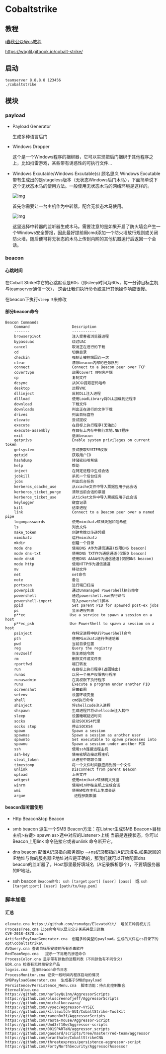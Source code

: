 #  **Cobaltstrike**

## 教程

[i春秋公众号cs教程](https://mp.weixin.qq.com/s?__biz=MzUzNTkyODI0OA==&mid=2247494718&idx=1&sn=4f523ce9d5ef8ef3be6677f36f5cabcd&chksm=fafca0e9cd8b29ffd4e7bab0f23682e8bec6e15ecf6a3b42f15fad22156ea664969b6a0080b6&mpshare=1&scene=23&srcid=&sharer_sharetime=1578371303504&sharer_shareid=eee8b250e780dfa6f3a463559ee39c8f#rd )

https://wbglil.gitbook.io/cobalt-strike/

## 启动

```
teamserver 8.8.8.8 123456
./cobaltstrike
```

## 模块

### payload

- Payload Generator


   生成多种语言后门

- Windows Dropper

  这个是一个Windows程序的捆绑器，它可以实现把后门捆绑于其他程序之上，比如扫雷游戏，某些带有诱惑性的可执行文件...

- Windows Excutable/Windows Excutable(s)
  顾名思义
  Windows Excutable带有生成出的是stageless版本（无状态Windows后门木马），下面简单说下这个无状态木马的使用方法。一般使用无状态木马的网络环境是这样的。

  

  ![img](https://mmbiz.qpic.cn/mmbiz_png/Go7NSXrKWd7gH9LSoUA1BlkwZ6evdP81cwsFdqXrJjs9qHxyddxzLbNTouCjwqMSrjXkbWicBu5qS5v7enanPoA/640?wx_fmt=png&tp=webp&wxfrom=5&wx_lazy=1&wx_co=1)

  

  首先你需要让一台主机作为中转器，配合无状态木马使用。

  

  ![img](https://mmbiz.qpic.cn/mmbiz_png/Go7NSXrKWd7gH9LSoUA1BlkwZ6evdP81XhTbicyiavuibdXguyibYBxxIFGphQQF5M7PPknLathxNQ8wnAm7rAA7hw/640?wx_fmt=png&tp=webp&wxfrom=5&wx_lazy=1&wx_co=1)

  

  这里选择中转器的监听器生成木马。需要注意的是如果开启了防火墙会产生一个Windows安全警报，因此最好提前用cmd添加一个防火墙放行规则或关闭防火墙，随后便可将无状态的木马上传到内网的其他机器运行后返回一个会话。

### beacon

#### 心跳时间

 在Cobalt Strike中它的心跳默认是60s（即sleep时间为60s，每一分钟目标主机与teamserver通信一次）， 这会让我们执行命令或进行其他操作响应很慢。 

在beacon下执行`sleep 5`来修改

#### 部分beacon命令

```shell
Beacon Commands
    Command                   Description
    -------                   -----------
    browserpivot              注入受害者浏览器进程
    bypassuac                 绕过UAC
    cancel                    取消正在进行的下载
    cd                        切换目录
    checkin                   强制让被控端回连一次
    clear                     清除beacon内部的任务队列
    connect                   Connect to a Beacon peer over TCP
    covertvpn                 部署Covert VPN客户端
    cp                        复制文件
    dcsync                    从DC中提取密码哈希
    desktop                   远程VNC
    dllinject                 反射DLL注入进程
    dllload                   使用LoadLibrary将DLL加载到进程中
    download                  下载文件
    downloads                 列出正在进行的文件下载
    drives                    列出目标盘符
    elevate                   尝试提权
    execute                   在目标上执行程序(无输出)
    execute-assembly          在目标上内存中执行本地.NET程序
    exit                      退出beacon
    getprivs                  Enable system privileges on current token
    getsystem                 尝试获取SYSTEM权限
    getuid                    获取用户ID
    hashdump                  转储密码哈希值
    help                      帮助
    inject                    在特定进程中生成会话
    jobkill                   杀死一个后台任务
    jobs                      列出后台任务
    kerberos_ccache_use       从ccache文件中导入票据应用于此会话
    kerberos_ticket_purge     清除当前会话的票据
    kerberos_ticket_use       从ticket文件中导入票据应用于此会话
    keylogger                 键盘记录
    kill                      结束进程
    link                      Connect to a Beacon peer over a named pipe
    logonpasswords            使用mimikatz转储凭据和哈希值
    ls                        列出文件
    make_token                创建令牌以传递凭据
    mimikatz                  运行mimikatz
    mkdir                     创建一个目录
    mode dns                  使用DNS A作为通信通道(仅限DNS beacon)
    mode dns-txt              使用DNS TXT作为通信通道(仅限D beacon)
    mode dns6                 使用DNS AAAA作为通信通道(仅限DNS beacon)
    mode http                 使用HTTP作为通信通道
    mv                        移动文件
    net                       net命令
    note                      备注      
    portscan                  进行端口扫描
    powerpick                 通过Unmanaged PowerShell执行命令
    powershell                通过powershell.exe执行命令
    powershell-import         导入powershell脚本
    ppid                      Set parent PID for spawned post-ex jobs
    ps                        显示进程列表
    p**ec                    Use a service to spawn a session on a host
    p**ec_psh                Use PowerShell to spawn a session on a host
    psinject                  在特定进程中执行PowerShell命令
    pth                       使用Mimikatz进行传递哈希
    pwd                       当前目录位置
    reg                       Query the registry
    rev2self                  恢复原始令牌
    rm                        删除文件或文件夹
    rportfwd                  端口转发
    run                       在目标上执行程序(返回输出)
    runas                     以另一个用户权限执行程序
    runasadmin                在高权限下执行程序
    runu                      Execute a program under another PID
    screenshot                屏幕截图
    setenv                    设置环境变量
    shell                     cmd执行命令
    shinject                  将shellcode注入进程
    shspawn                   生成进程并将shellcode注入其中
    sleep                     设置睡眠延迟时间
    socks                     启动SOCKS4代理
    socks stop                停止SOCKS4
    spawn                     Spawn a session 
    spawnas                   Spawn a session as another user
    spawnto                   Set executable to spawn processes into
    spawnu                    Spawn a session under another PID
    ssh                       使用ssh连接远程主机
    ssh-key                   使用密钥连接远程主机
    steal_token               从进程中窃取令牌
    timestomp                 将一个文件时间戳应用到另一个文件
    unlink                    Disconnect from parent Beacon
    upload                    上传文件
    wdigest                   使用mimikatz转储明文凭据
    winrm                     使用WinRM在主机上生成会话
    wmi                       使用WMI在主机上生成会话
    argue                      进程参数欺骗
```

#### beacon监听器使用

- Http Beacon&tcp Beacon

- smb beacon
   派生一个SMB Beacon方法：在Listner生成SMB Beacon>目标主机>右键> spawn as>选中对应的Listener>上线 
  当前是连接状态，你可以Beacon上用link <ip>命令链接它或者unlink <ip>命令断开它。
- dns beacon
  配置A记录指向服务器ip -->ns记录都指向A记录域名.如果返回的IP地址与你的服务器IP地址对应是正确的，那我们就可以开始配置dns beacon的监听器了。Host那里最好填域名（A记录解析那个），不要填服务器的IP地址。

- ssh beacon
  `Beacon命令: ssh [target:port] [user] [pass] ` 或 `ssh [target:port] [user] [path/to/key.pem]`



### 脚本加载

#### 汇总

```
elevate.cna https://github.com/rsmudge/ElevateKit/  增加五种提权方式
ProcessTree.cna 让ps命令可以显示父子关系并显示颜色
CVE-2018-4878.cna
ArtifactPayloadGenerator.cna  创建多种类型的payload。生成的文件在cs目录下的opt\cobaltstrike\ 
AVQuery.cna 查询目标所安装的所有杀毒软件
RedTeamRepo.cna   提示一下常用的渗透命令
ProcessColor.cna 显示带有颜色的进程列表（不同颜色有不同含义）
EDR.cna 检查有无终端安全产品
logvis.cna  显示Beacon命令日志
ProcessMonitor.cna 记录一段时间内程序启动的情况
SMBPayloadGenerator.cna  生成基于SMB的payload
Persistence/Persistence_Menu.cna  脚本功能：持久化控制集合
Eternalblue.cna
https://github.com/harleyQu1nn/AggressorScripts
https://github.com/bluscreenofjeff/AggressorScripts
https://github.com/michalkoczwara/
https://github.com/vysec/Aggressor-VYSEC
https://github.com/killswitch-GUI/CobaltStrike-ToolKit
https://github.com/ramen0x3f/AggressorScripts
https://github.com/rasta-mouse/Aggressor-Script
https://github.com/Und3rf10w/Aggressor-scripts
https://github.com/001SPARTaN/aggressor_scripts
https://github.com/gaudard/scripts/tree/master/red-team/aggressor
https://github.com/branthale/CobaltStrikeCNA
https://github.com/threatexpress/persistence-aggressor-script
https://github.com/FortyNorthSecurity/AggressorAssessor
```

